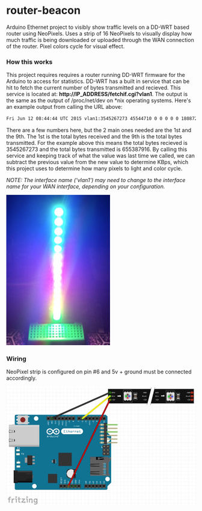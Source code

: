 # router-beacon
Arduino Ethernet project to visibly show traffic levels on a DD-WRT based router using NeoPixels. Uses a strip of 16 NeoPixels to visually display how much traffic is being downloaded or uploaded through the WAN connection of the router. Pixel colors cycle for visual effect.

### How this works
This project requires requires a router running DD-WRT firmware for the Arduino to access for statistics. DD-WRT has a built in service that can be hit to fetch the current number of bytes transmitted and recieved. This service is located at: **http://IP_ADDRESS/fetchif.cgi?vlan1**. The output is the same as the output of /proc/net/dev on *nix operating systems. Here's an example output from calling the URL above:
```bash
Fri Jun 12 08:44:44 UTC 2015 vlan1:3545267273 45544710 0 0 0 0 0 1808728 655387916 36539186 0 0 0 0 0 0
```

There are a few numbers here, but the 2 main ones needed are the 1st and the 9th. The 1st is the total bytes received and the 9th is the total bytes transmitted. For the example above this means the total bytes recieved is 3545267273 and the total bytes transmitted is 655387916. By calling this service and keeping track of what the value was last time we called, we can subtract the previous value from the new value to determine KBps, which this project uses to determine how many pixels to light and color cycle.

*NOTE: The interface name ('vlan1') may need to change to the interface name for your WAN interface, depending on your configuration.*

![](img/beacon.jpg)

### Wiring
NeoPixel strip is configured on pin #6 and 5v + ground must be connected accordingly.

![](img/wiring.jpg)
